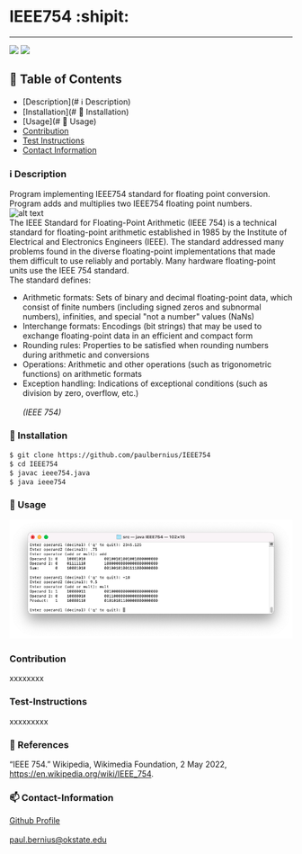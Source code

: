 # IEEE754 :shipit:
----

<a href="https://img.shields.io/badge/License-undefined-brightgreen"><img src="https://img.shields.io/badge/License-undefined-brightgreen"></a>
<a href="https://www.java.com/en/"><img src="https://img.shields.io/badge/Language-Java-orange"></a>


## :book: Table of Contents
- [Description](# :information_source: Description)
- [Installation](# :calling: Installation)
- [Usage](# :wrench: Usage)
- [Contribution](#contribution)
- [Test Instructions](#test-instructions)
- [Contact Information](#contact-information)

### :information_source: Description
Program implementing IEEE754 standard for floating point conversion. Program adds and multiplies two IEEE754 floating point numbers.
<br/>
![alt text](https://upload.wikimedia.org/wikipedia/commons/thumb/d/d2/Float_example.svg/1180px-Float_example.svg.png?raw=true)
<br/>
The IEEE Standard for Floating-Point Arithmetic (IEEE 754) is a technical standard for floating-point arithmetic established in 1985 by the Institute of Electrical and Electronics Engineers (IEEE). The standard addressed many problems found in the diverse floating-point implementations that made them difficult to use reliably and portably. Many hardware floating-point units use the IEEE 754 standard.
<br/>The standard defines:
- Arithmetic formats: Sets of binary and decimal floating-point data, which consist of finite numbers (including signed zeros and subnormal numbers), infinities, and special "not a number" values (NaNs)
- Interchange formats: Encodings (bit strings) that may be used to exchange floating-point data in an efficient and compact form
- Rounding rules: Properties to be satisfied when rounding numbers during arithmetic and conversions
- Operations: Arithmetic and other operations (such as trigonometric functions) on arithmetic formats
- Exception handling: Indications of exceptional conditions (such as division by zero, overflow, etc.)
<br/><br/>*(IEEE 754)*



### :calling: Installation

```
$ git clone https://github.com/paulbernius/IEEE754
$ cd IEEE754
$ javac ieee754.java
$ java ieee754
```

### :wrench: Usage

![alt text](https://github.com/paulbernius/IEEE754/blob/main/sc.png?raw=true)

### Contribution
xxxxxxxx

### Test-Instructions
xxxxxxxxx

### :page_facing_up: References
“IEEE 754.” Wikipedia, Wikimedia Foundation, 2 May 2022, https://en.wikipedia.org/wiki/IEEE_754.

### :mailbox: Contact-Information
[Github Profile](https://github.com/paulbernius)
<br/><br/>
paul.bernius@okstate.edu




